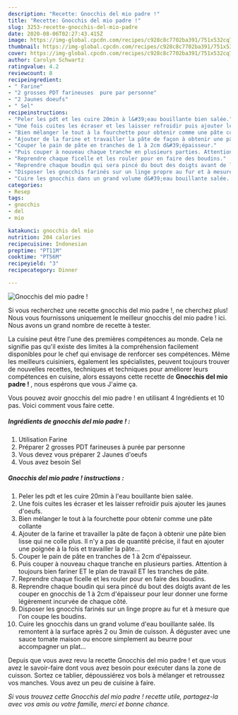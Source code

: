 ```yaml
---
description: "Recette: Gnocchis del mio padre !"
title: "Recette: Gnocchis del mio padre !"
slug: 3253-recette-gnocchis-del-mio-padre
date: 2020-08-06T02:27:43.415Z
image: https://img-global.cpcdn.com/recipes/c928c8c7702ba391/751x532cq70/gnocchis-del-mio-padre-photo-principale-de-la-recette.jpg
thumbnail: https://img-global.cpcdn.com/recipes/c928c8c7702ba391/751x532cq70/gnocchis-del-mio-padre-photo-principale-de-la-recette.jpg
cover: https://img-global.cpcdn.com/recipes/c928c8c7702ba391/751x532cq70/gnocchis-del-mio-padre-photo-principale-de-la-recette.jpg
author: Carolyn Schwartz
ratingvalue: 4.2
reviewcount: 8
recipeingredient:
- " Farine"
- "2 grosses PDT farineuses  pure par personne"
- "2 Jaunes doeufs"
- " Sel"
recipeinstructions:
- "Peler les pdt et les cuire 20min à l&#39;eau bouillante bien salée."
- "Une fois cuites les écraser et les laisser refroidir puis ajouter les jaunes d&#39;oeufs."
- "Bien mélanger le tout à la fourchette pour obtenir comme une pâte collante"
- "Ajouter de la farine et travailler la pâte de façon à obtenir une pâte bien lisse qui ne colle plus. Il n&#39;y a pas de quantité précise, il faut en ajouter une poignée à la fois et travailler la pâte..."
- "Couper le pain de pâte en tranches de 1 à 2cm d&#39;épaisseur."
- "Puis couper à nouveau chaque tranche en plusieurs parties. Attention à toujours bien fariner ET le plan de travail ET les tranches de pâte."
- "Reprendre chaque ficelle et les rouler pour en faire des boudins."
- "Reprendre chaque boudin qui sera pincé du bout des doigts avant de les couper en gnocchis de 1 à 2cm d&#39;épaisseur pour leur donner une forme légèrement incurvée de chaque côté."
- "Disposer les gnocchis farinés sur un linge propre au fur et à mesure que l&#39;on coupe les boudins."
- "Cuire les gnocchis dans un grand volume d&#39;eau bouillante salée. Ils remontent à la surface après 2 ou 3min de cuisson. À déguster avec une sauce tomate maison ou encore simplement au beurre pour accompagner un plat..."
categories:
- Resep
tags:
- gnocchis
- del
- mio

katakunci: gnocchis del mio 
nutrition: 204 calories
recipecuisine: Indonesian
preptime: "PT11M"
cooktime: "PT56M"
recipeyield: "3"
recipecategory: Dinner

---
```



![Gnocchis del mio padre !](https://img-global.cpcdn.com/recipes/c928c8c7702ba391/751x532cq70/gnocchis-del-mio-padre-photo-principale-de-la-recette.jpg)

Si vous recherchez une recette gnocchis del mio padre !, ne cherchez plus! Nous vous fournissons uniquement le meilleur gnocchis del mio padre ! ici. Nous avons un grand nombre de recette à tester.

La cuisine peut être l'une des premières compétences au monde. Cela ne signifie pas qu'il existe des limites à la compréhension facilement disponibles pour le chef qui envisage de renforcer ses compétences. Même les meilleurs cuisiniers, également les spécialistes, peuvent toujours trouver de nouvelles recettes, techniques et techniques pour améliorer leurs compétences en cuisine, alors essayons cette recette de <strong> Gnocchis del mio padre ! </strong>, nous espérons que vous J'aime ça.

<!--inarticleads1-->

Vous pouvez avoir gnocchis del mio padre ! en utilisant 4 Ingrédients et 10 pas. Voici comment vous faire cette.

##### Ingrédients de gnocchis del mio padre ! :

1. Utilisation  Farine
1. Préparer 2 grosses PDT farineuses à purée par personne
1. Vous devez vous préparer 2 Jaunes d&#39;oeufs
1. Vous avez besoin  Sel




<!--inarticleads2-->

##### Gnocchis del mio padre ! instructions :

1. Peler les pdt et les cuire 20min à l&#39;eau bouillante bien salée.
1. Une fois cuites les écraser et les laisser refroidir puis ajouter les jaunes d&#39;oeufs.
1. Bien mélanger le tout à la fourchette pour obtenir comme une pâte collante
1. Ajouter de la farine et travailler la pâte de façon à obtenir une pâte bien lisse qui ne colle plus. Il n&#39;y a pas de quantité précise, il faut en ajouter une poignée à la fois et travailler la pâte...
1. Couper le pain de pâte en tranches de 1 à 2cm d&#39;épaisseur.
1. Puis couper à nouveau chaque tranche en plusieurs parties. Attention à toujours bien fariner ET le plan de travail ET les tranches de pâte.
1. Reprendre chaque ficelle et les rouler pour en faire des boudins.
1. Reprendre chaque boudin qui sera pincé du bout des doigts avant de les couper en gnocchis de 1 à 2cm d&#39;épaisseur pour leur donner une forme légèrement incurvée de chaque côté.
1. Disposer les gnocchis farinés sur un linge propre au fur et à mesure que l&#39;on coupe les boudins.
1. Cuire les gnocchis dans un grand volume d&#39;eau bouillante salée. Ils remontent à la surface après 2 ou 3min de cuisson. À déguster avec une sauce tomate maison ou encore simplement au beurre pour accompagner un plat...




<!--inarticleads1-->

<p>
Depuis que vous avez revu la recette Gnocchis del mio padre ! et que vous avez le savoir-faire dont vous avez besoin pour exécuter dans la zone de cuisson. Sortez ce tablier, dépoussiérez vos bols à mélanger et retroussez vos manches. Vous avez un peu de cuisine à faire.
</p>

<p>
<i>Si vous trouvez cette Gnocchis del mio padre ! recette utile, partagez-la avec vos amis ou votre famille, merci et bonne chance.</i>
</p>
